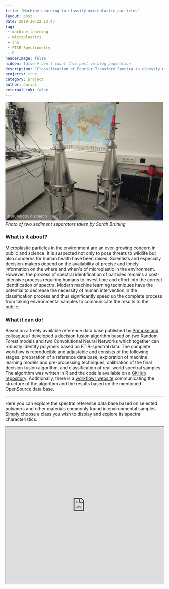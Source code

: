 ```yaml
---
title: "Machine Learning to classify microplastic particles"
layout: post
date: 2019-10-22 13:43
tag: 
 - machine learning
 - microplastics
 - cnn
 - FTIR-Spectrometry
 - R
headerImage: false
hidden: false # don't count this post in blog pagination
description: "Classification of Fourier-Transform Spectra to classify microplastics."
projects: true
category: project
author: darius
externalLink: false
---
```



![Probe Seperators](../assets/images/seperators.jpg)<br>
*Photo of two sediment separators taken by Sarah Brüning*

### What is it about?

Microplastic particles in the environment are an ever-growing concern in  public
and science. It is suspected not only to pose threats to wildlife but also
concerns for human health have been raised. Scientists and especially decision-makers depend on the availability of precise and timely information on the 
where and when's of microplastic in the environment. However, the process of spectral 
identification of particles remains a cost-intensive process requiring 
humans to invest time and effort into the correct identification of spectra. 
Modern machine learning techniques have the potential to decrease the necessity 
of human intervention in the classification process and thus significantly speed 
up the complete process from taking environmental samples to communicate the results
to the public. 

### What it can do!

Based on a freely available reference data base published by [Primpke and colleagues](https://link.springer.com/article/10.1007/s00216-018-1156-x)
I developed a decision fusion algorithm based on two Random Forest models and 
two Convolutional Neural Networks which together can robustly identify
polymers based on FTIR-spectral data. The complete workflow is reproducible and 
adjustable and consists of the following stages: preparation of a reference data base,
exploration of machine learning models and pre-processing techniques, calibration
of the final decision fusion algorithm, and classification of real-world spectral
samples. The algorithm was written in R and the code is available on a [GitHub
repository](https://github.com/goergen95/polymeRID). Additionally, there is
a [workflowr website](https://goergen95.github.io/polymeRID/index.html) communicating the structure of the algorithm and the 
results based on the mentioned OpenSource data base.

---

Here you can explore the spectral reference data base based on selected polymers 
and other materials commonly found in environmental samples. Simply choose a class 
you wish to display and explore its spectral characteristics. 

<iframe src="https://goergen95.shinyapps.io/shiny_apps/?showcase=0" width="100%" height="500px"></iframe>
